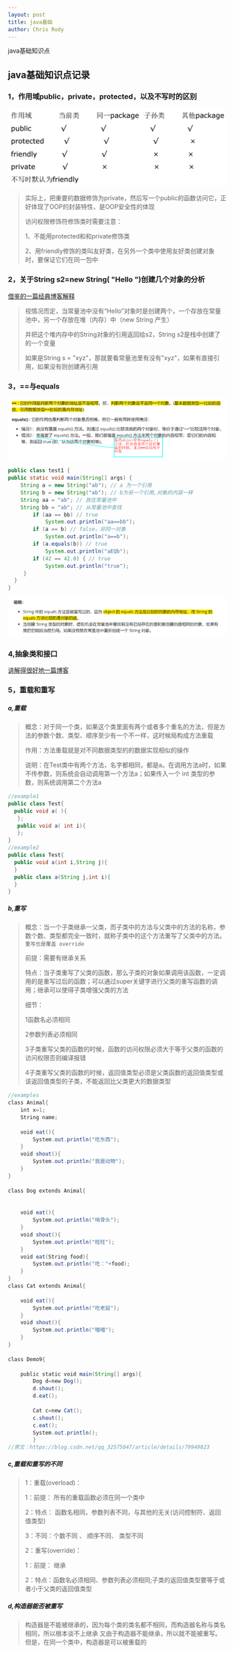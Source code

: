 ```yaml
---
layout: post
title: java基础
author: Chris Rody
---
```


java基础知识点

##  java基础知识点记录

### 1，作用域public，private，protected，以及不写时的区别

![地址格式](https://github.com/rodyyyy/rodyyyy.github.io/raw/master/images/java1.png)

> 实际上，把重要的数据修饰为private，然后写一个public的函数访问它，正好体现了OOP的封装特性，是OOP安全性的体现
>
> 访问权限修饰符修饰类时需要注意：
>
> 1、不能用protected和和private修饰类
>
> 2、用friendly修饰的类叫友好类，在另外一个类中使用友好类创建对象时，要保证它们在同一包中

### 2，关于String   s2=new   String( "Hello ")创建几个对象的分析

[借鉴的一篇经典博客解释](https://www.cnblogs.com/xuxinstyle/p/9345647.html)

> 视情况而定，当常量池中没有“Hello”对象时是创建两个，一个存放在常量池中，另一个存放在堆（内存）中（new String 产生）
>
> 并把这个堆内存中的String对象的引用返回给s2，String s2是栈中创建了的一个变量
>
> 如果是String s = "xyz"，那就要看常量池里有没有"xyz"，如果有直接引用，如果没有则创建再引用

### 3，==与equals

![地址格式](https://github.com/rodyyyy/rodyyyy.github.io/raw/master/images/java2.png)

```java
public class test1 {
public static void main(String[] args) {
	String a = new String("ab"); // a 为一个引用
	String b = new String("ab"); // b为另一个引用,对象的内容一样
	String aa = "ab"; // 放在常量池中
	String bb = "ab"; // 从常量池中查找
		if (aa == bb) // true
			System.out.println("aa==bb");
		if (a == b) // false，非同一对象
			System.out.println("a==b");
		if (a.equals(b)) // true
			System.out.println("aEQb");
		if (42 == 42.0) { // true
			System.out.println("true");
     }
  }
}
```

![地址格式](https://github.com/rodyyyy/rodyyyy.github.io/raw/master/images/java3.png)

### 4,抽象类和接口

[讲解得很好地一篇博客](https://blog.csdn.net/chenssy/article/details/12858267)

###  5，重载和重写

##### **a,重载**

> 概念：对于同一个类，如果这个类里面有两个或者多个重名的方法，但是方法的参数个数、类型、顺序至少有一个不一样，这时候局构成方法重载
>
> 作用：方法重载就是对不同数据类型的的数据实现相似的操作
>
> 说明：在Test类中有两个方法，名字都相同，都是a。在调用方法a时，如果不传参数，则系统会自动调用第一个方法a；如果传入一个 int 类型的参数，则系统调用第二个方法a
>
>

```java
//example1
public class Test{  
  public void a( ){  
   };  
   public void a( int i){  
   };  
}  
//example2
public class Test{  
  public void a(int i,String j){  
  }  
  public class a(String j,int i){  
  }  
}  
```

##### **b,重写**

> 概念：当一个子类继承一父类，而子类中的方法与父类中的方法的名称，参数个数、类型都完全一致时，就称子类中的这个方法重写了父类中的方法。`重写也是覆盖 override`
>
> 前提：需要有继承关系
>
> 特点：当子类重写了父类的函数，那么子类的对象如果调用该函数，一定调用的是重写过后的函数；可以通过super关键字进行父类的重写函数的调用；继承可以使得子类增强父类的方法
>
> 细节：
>
>  1函数名必须相同
>
> 2参数列表必须相同
>
> 3子类重写父类的函数的时候，函数的访问权限必须大于等于父类的函数的访问权限否则编译报错
>
> 4子类重写父类的函数的时候，返回值类型必须是父类函数的返回值类型或该返回值类型的子类，不能返回比父类更大的数据类型

```java
//examples
class Animal{  
    int x=1;  
    String name;  
      
    void eat(){  
        System.out.println("吃东西");  
    }  
    void shout(){  
        System.out.println("我是动物");  
    }  
}  
  
class Dog extends Animal{  
      
      
    void eat(){  
        System.out.println("啃骨头");  
    }  
    void shout(){  
        System.out.println("旺旺");  
    }  
    void eat(String food){  
        System.out.println("吃："+food);  
    }  
}  
class Cat extends Animal{  
  
    void eat(){  
        System.out.println("吃老鼠");  
    }  
    void shout(){  
        System.out.println("喵喵");  
    }  
}  
  
class Demo9{  
  
    public static void main(String[] args){  
        Dog d=new Dog();  
        d.shout();  
        d.eat();  
          
        Cat c=new Cat();  
        c.shout();  
        c.eat();  
        System.out.println();  
        }  
//原文：https://blog.csdn.net/qq_32575047/article/details/79949823 
```

##### **c,重载和重写的不同**

> 1：重载(overload)：  
>
>  1：前提： 所有的重载函数必须在同一个类中
>
>  2：特点： 函数名相同，参数列表不同，与其他的无关(访问控制符、返回值类型)
>
>  3：不同：个数不同 、 顺序不同、 类型不同
>
>
>
> 2：重写(override)：
>
> 1：前提： 继承
>
>  2：特点：函数名必须相同、参数列表必须相同;子类的返回值类型要等于或者小于父类的返回值类型
>

##### **d,构造器能否被重写**

> 构造器是不能被继承的，因为每个类的类名都不相同，而构造器名称与类名相同，所以根本谈不上继承
> 又由于构造器不能继承，所以就不能被重写。但是，在同一个类中，构造器是可以被重载的